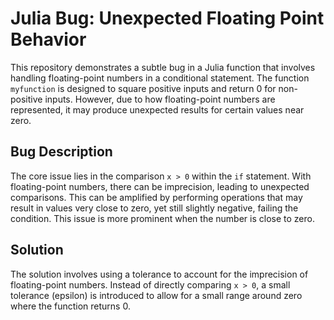 # Julia Bug: Unexpected Floating Point Behavior

This repository demonstrates a subtle bug in a Julia function that involves handling floating-point numbers in a conditional statement. The function `myfunction` is designed to square positive inputs and return 0 for non-positive inputs. However, due to how floating-point numbers are represented, it may produce unexpected results for certain values near zero.

## Bug Description
The core issue lies in the comparison `x > 0` within the `if` statement.  With floating-point numbers, there can be imprecision, leading to unexpected comparisons. This can be amplified by performing operations that may result in values very close to zero, yet still slightly negative, failing the condition. This issue is more prominent when the number is close to zero.

## Solution
The solution involves using a tolerance to account for the imprecision of floating-point numbers. Instead of directly comparing `x > 0`, a small tolerance (epsilon) is introduced to allow for a small range around zero where the function returns 0.